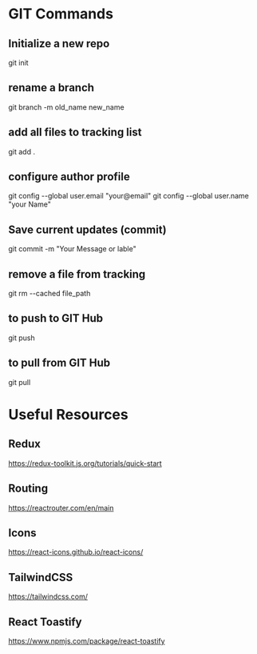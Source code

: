 # GIT Commands
## Initialize a new repo
git init

## rename a branch
git branch -m old_name new_name

## add all files to tracking list
git add .

## configure author profile
git config --global user.email "your@email"
git config --global user.name "your Name"

## Save current updates (commit)
git commit -m "Your Message or lable"

## remove a file from tracking
git rm --cached file_path


## to push to GIT Hub
git push

## to pull from GIT Hub
git pull


# Useful Resources
## Redux
https://redux-toolkit.js.org/tutorials/quick-start

## Routing
https://reactrouter.com/en/main

## Icons
https://react-icons.github.io/react-icons/

## TailwindCSS
https://tailwindcss.com/

## React Toastify
https://www.npmjs.com/package/react-toastify